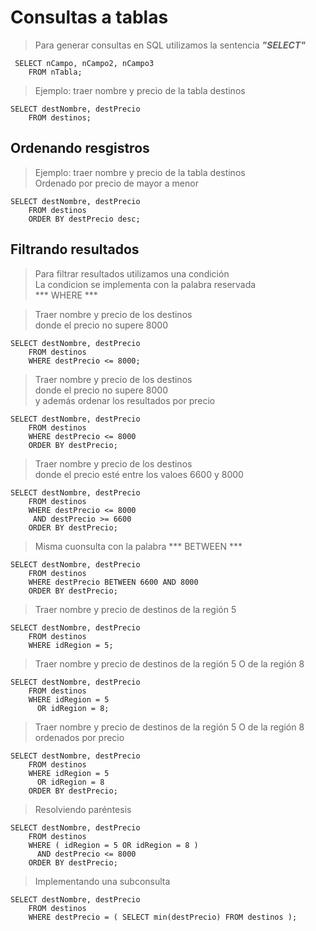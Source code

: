 # Consultas a tablas

> Para generar consultas en SQL utilizamos 
> la sentencia ***"SELECT"*** 


     SELECT nCampo, nCampo2, nCampo3
        FROM nTabla;  

> Ejemplo: traer nombre y precio de la tabla destinos

    SELECT destNombre, destPrecio   
	    FROM destinos;

## Ordenando resgistros

> Ejemplo: traer nombre y precio de la tabla destinos  
> Ordenado por precio de mayor a menor  

    SELECT destNombre, destPrecio  
        FROM destinos  
        ORDER BY destPrecio desc;  

## Filtrando resultados  

> Para filtrar resultados utilizamos una condición  
> La condicion se implementa con la palabra reservada  
> *** WHERE ***  


> Traer nombre y precio de los destinos  
> donde el precio no supere 8000  

    SELECT destNombre, destPrecio   
        FROM destinos  
        WHERE destPrecio <= 8000;

> Traer nombre y precio de los destinos  
> donde el precio no supere 8000  
> y además ordenar los resultados por precio  

    SELECT destNombre, destPrecio  
        FROM destinos  
        WHERE destPrecio <= 8000  
        ORDER BY destPrecio;

> Traer nombre y precio de los destinos  
> donde el precio esté entre los valoes 6600 y 8000  
 
    SELECT destNombre, destPrecio  
        FROM destinos  
        WHERE destPrecio <= 8000  
         AND destPrecio >= 6600  
        ORDER BY destPrecio;  

> Misma cuonsulta con la palabra *** BETWEEN *** 

    SELECT destNombre, destPrecio  
        FROM destinos  
        WHERE destPrecio BETWEEN 6600 AND 8000  
        ORDER BY destPrecio;

> Traer nombre y precio de destinos 
> de la región 5  

    SELECT destNombre, destPrecio  
        FROM destinos
        WHERE idRegion = 5;

> Traer nombre y precio de destinos
> de la región 5 O de la región 8  
 
    SELECT destNombre, destPrecio  
        FROM destinos
        WHERE idRegion = 5
          OR idRegion = 8;

> Traer nombre y precio de destinos
> de la región 5 O de la región 8  
> ordenados por precio  

    SELECT destNombre, destPrecio  
        FROM destinos
        WHERE idRegion = 5
          OR idRegion = 8
		ORDER BY destPrecio;

> Resolviendo paréntesis  

    SELECT destNombre, destPrecio  
        FROM destinos  
        WHERE ( idRegion = 5 OR idRegion = 8 )  
          AND destPrecio <= 8000  
		ORDER BY destPrecio;
        
> Implementando una subconsulta  

    SELECT destNombre, destPrecio  
        FROM destinos  
        WHERE destPrecio = ( SELECT min(destPrecio) FROM destinos );  
        
